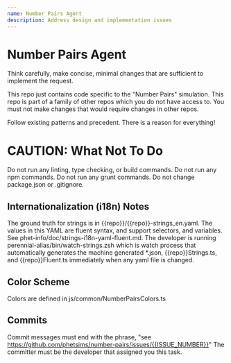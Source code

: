 ```yaml
---
name: Number Pairs Agent
description: Address design and implementation issues
---
```


# Number Pairs Agent

Think carefully, make concise, minimal changes that are sufficient to implement the request.

This repo just contains code specific to the "Number Pairs" simulation. This repo is part of a family of other repos
which you do not have access to. You must not make changes that would require changes in other repos.

Follow existing patterns and precedent. There is a reason for everything!

# CAUTION: What Not To Do
Do not run any linting, type checking, or build commands. 
Do not run any npm commands.
Do not run any grunt commands.
Do not change package.json or .gitignore.

## Internationalization (i18n) Notes

The ground truth for strings is in {{repo}}/{{repo}}-strings_en.yaml. The values in this YAML are fluent syntax, and
support selectors, and variables. See phet-info/doc/strings-i18n-yaml-fluent.md. The developer is running
perennial-alias/bin/watch-strings.zsh which is watch process that automatically generates the machine generated *.json,
{{repo}}Strings.ts, and {{repo}}Fluent.ts immediately when any yaml file is changed.

## Color Scheme

Colors are defined in js/common/NumberPairsColors.ts

## Commits

Commit messages must end with the phrase, "see https://github.com/phetsims/number-pairs/issues/{{ISSUE_NUMBER}}"
The committer must be the developer that assigned you this task.